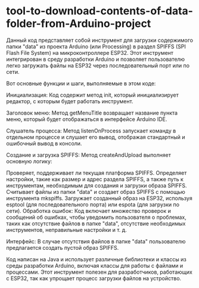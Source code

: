 # tool-to-download-contents-of-data-folder-from-Arduino-project

Данный код представляет собой инструмент для загрузки содержимого папки "data" из проекта Arduino (или Processing) в раздел SPIFFS (SPI Flash File System) на микроконтроллере ESP32. Этот инструмент интегрирован в среду разработки Arduino и позволяет пользователю легко загружать файлы на ESP32 через последовательный порт или по сети.

Вот основные функции и шаги, выполняемые в этом коде:

Инициализация: Код содержит метод init, который инициализирует редактор, с которым будет работать инструмент.

Заголовок меню: Метод getMenuTitle возвращает название пункта меню, который будет отображаться в интерфейсе Arduino IDE.

Слушатель процесса: Метод listenOnProcess запускает команду в отдельном процессе и слушает его вывод, отображая стандартный и ошибочный вывод в консоли.

Создание и загрузка SPIFFS: Метод createAndUpload выполняет основную логику:

Проверяет, поддерживает ли текущая платформа SPIFFS.
Определяет настройки, такие как размер и адрес раздела SPIFFS, а также путь к инструментам, необходимым для создания и загрузки образа SPIFFS.
Считывает файлы из папки "data" и создает образ SPIFFS с помощью инструмента mkspiffs.
Загружает созданный образ на ESP32, используя esptool (для последовательного порта) или espota (для загрузки по сети).
Обработка ошибок: Код включает множество проверок и сообщений об ошибках, чтобы уведомить пользователя о проблемах, таких как отсутствие файлов в папке "data", отсутствие необходимых инструментов, неправильные настройки и т. д.

Интерфейс: В случае отсутствия файлов в папке "data" пользователю предлагается создать пустой образ SPIFFS.

Код написан на Java и использует различные библиотеки и классы из среды разработки Arduino, включая классы для работы с файлами и процессами. Этот инструмент полезен для разработчиков, работающих с ESP32, так как упрощает процесс загрузки файлов на устройство.
